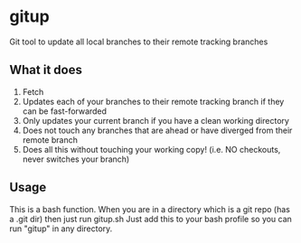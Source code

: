 # gitup
Git tool to update all local branches to their remote tracking branches

What it does
---------
1. Fetch
2. Updates each of your branches to their remote tracking branch if they can be fast-forwarded
3. Only updates your current branch if you have a clean working directory
4. Does not touch any branches that are ahead or have diverged from their remote branch
5. Does all this without touching your working copy!  (i.e. NO checkouts, never switches your branch)

Usage
--------
This is a bash function.  When you are in a directory which is a git repo (has a .git dir) then just run gitup.sh
Just add this to your bash profile so you can run "gitup" in any directory.

